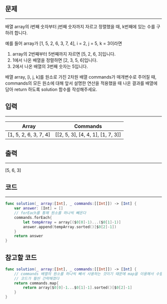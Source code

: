  

## 문제

---

배열 array의 i번째 숫자부터 j번째 숫자까지 자르고 정렬했을 때, k번째에 있는 수를 구하려 합니다.

예를 들어 array가 [1, 5, 2, 6, 3, 7, 4], i = 2, j = 5, k = 3이라면

1. array의 2번째부터 5번째까지 자르면 [5, 2, 6, 3]입니다.
2. 1에서 나온 배열을 정렬하면 [2, 3, 5, 6]입니다.
3. 2에서 나온 배열의 3번째 숫자는 5입니다.

배열 array, [i, j, k]를 원소로 가진 2차원 배열 commands가 매개변수로 주어질 때, commands의 모든 원소에 대해 앞서 설명한 연산을 적용했을 때 나온 결과를 배열에 담아 return 하도록 solution 함수를 작성해주세요.

## 입력

___

| Array                 | Commands                          |
| --------------------- | --------------------------------- |
| [1, 5, 2, 6, 3, 7, 4] | [[2, 5, 3], [4, 4, 1], [1, 7, 3]] |

## 출력

___

[5, 6, 3]

## 코드 

___

```swift
func solution(_ array:[Int], _ commands:[[Int]]) -> [Int] {
    var answer: [Int] = []
  	// forEach를 통해 원소를 하나씩 빼온다
    commands.forEach{
        let tempArray = array[($0[0]-1)...($0[1]-1)]
        answer.append(tempArray.sorted()[$0[2]-1])
    }
    return answer
}
```

## 참고할 코드

```swift
func solution(_ array:[Int], _ commands:[[Int]]) -> [Int] {
  	// commands 배열의 원소를 하나씩 빼서 사용하는 것이기 때문에 map을 이용해서 수월하게 할 수 있다. 
  	// 코드가 훨씬 간략해졌다
    return commands.map{
        return array[$0[0]-1...$0[1]-1].sorted()[$0[2]-1]
    }
}
```

